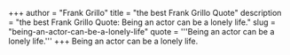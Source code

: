 +++
author = "Frank Grillo"
title = "the best Frank Grillo Quote"
description = "the best Frank Grillo Quote: Being an actor can be a lonely life."
slug = "being-an-actor-can-be-a-lonely-life"
quote = '''Being an actor can be a lonely life.'''
+++
Being an actor can be a lonely life.
